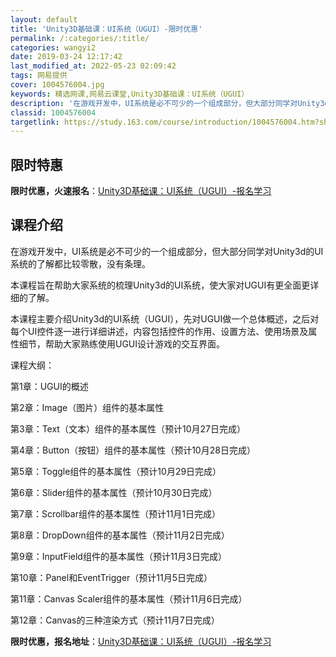```yaml
---
layout: default
title: 'Unity3D基础课：UI系统（UGUI）-限时优惠'
permalink: /:categories/:title/
categories: wangyi2
date: 2019-03-24 12:17:42
last_modified_at: 2022-05-23 02:09:42
tags: 网易提供
cover: 1004576004.jpg
keywords: 精选网课,网易云课堂,Unity3D基础课：UI系统（UGUI）
description: '在游戏开发中，UI系统是必不可少的一个组成部分，但大部分同学对Unity3d的UI系统的了解都比较零散，没有条理。本课程'
classid: 1004576004
targetlink: https://study.163.com/course/introduction/1004576004.htm?share=1&shareId=1025206652&utm_campaign=share&utm_medium=iphoneShare&utm_source=&utm_u=1025206652
---
```


## 限时特惠

**限时优惠，火速报名**：[Unity3D基础课：UI系统（UGUI）-报名学习](https://study.163.com/course/introduction/1004576004.htm?share=1&shareId=1025206652&utm_campaign=share&utm_medium=iphoneShare&utm_source=&utm_u=1025206652)

## 课程介绍

在游戏开发中，UI系统是必不可少的一个组成部分，但大部分同学对Unity3d的UI系统的了解都比较零散，没有条理。

本课程旨在帮助大家系统的梳理Unity3d的UI系统，使大家对UGUI有更全面更详细的了解。

本课程主要介绍Unity3d的UI系统（UGUI），先对UGUI做一个总体概述，之后对每个UI控件逐一进行详细讲述，内容包括控件的作用、设置方法、使用场景及属性细节，帮助大家熟练使用UGUI设计游戏的交互界面。

课程大纲：

第1章：UGUI的概述

第2章：Image（图片）组件的基本属性

第3章：Text（文本）组件的基本属性（预计10月27日完成）

第4章：Button（按钮）组件的基本属性（预计10月28日完成）

第5章：Toggle组件的基本属性（预计10月29日完成）

第6章：Slider组件的基本属性（预计10月30日完成）

第7章：Scrollbar组件的基本属性（预计11月1日完成）

第8章：DropDown组件的基本属性（预计11月2日完成）

第9章：InputField组件的基本属性（预计11月3日完成）

第10章：Panel和EventTrigger（预计11月5日完成）

第11章：Canvas Scaler组件的基本属性（预计11月6日完成）

第12章：Canvas的三种渲染方式（预计11月7日完成）

**限时优惠，报名地址**：[Unity3D基础课：UI系统（UGUI）-报名学习](https://study.163.com/course/introduction/1004576004.htm?share=1&shareId=1025206652&utm_campaign=share&utm_medium=iphoneShare&utm_source=&utm_u=1025206652)

